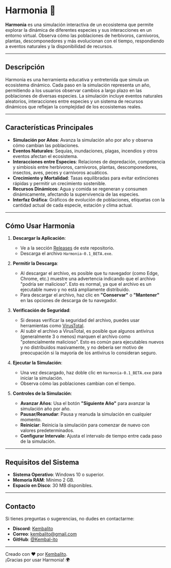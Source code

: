 # Harmonia 🌿

**Harmonia** es una simulación interactiva de un ecosistema que permite explorar la dinámica de diferentes especies y sus interacciones en un entorno virtual. Observa cómo las poblaciones de herbívoros, carnívoros, plantas, descomponedores y más evolucionan con el tiempo, respondiendo a eventos naturales y la disponibilidad de recursos.

---

## Descripción

Harmonia es una herramienta educativa y entretenida que simula un ecosistema dinámico. Cada paso en la simulación representa un año, permitiendo a los usuarios observar cambios a largo plazo en las poblaciones de diversas especies. La simulación incluye eventos naturales aleatorios, interacciones entre especies y un sistema de recursos dinámicos que reflejan la complejidad de los ecosistemas reales.

---

## Características Principales

- **Simulación por Años**: Avanza la simulación año por año y observa cómo cambian las poblaciones.
- **Eventos Naturales**: Sequías, inundaciones, plagas, incendios y otros eventos afectan el ecosistema.
- **Interacciones entre Especies**: Relaciones de depredación, competencia y simbiosis entre herbívoros, carnívoros, plantas, descomponedores, insectos, aves, peces y carnívoros acuáticos.
- **Crecimiento y Mortalidad**: Tasas equilibradas para evitar extinciones rápidas y permitir un crecimiento sostenible.
- **Recursos Dinámicos**: Agua y comida se regeneran y consumen dinámicamente, afectando la supervivencia de las especies.
- **Interfaz Gráfica**: Gráficos de evolución de poblaciones, etiquetas con la cantidad actual de cada especie, estación y clima actual.

---

## Cómo Usar Harmonia

1. **Descargar la Aplicación**:
   - Ve a la sección [Releases](https://github.com/kembal-ito/harmonia/releases) de este repositorio.
   - Descarga el archivo `Harmonia-0.1_BETA.exe`.

2. **Permitir la Descarga**:
   - Al descargar el archivo, es posible que tu navegador (como Edge, Chrome, etc.) muestre una advertencia indicando que el archivo "podría ser malicioso". Esto es normal, ya que el archivo es un ejecutable nuevo y no está ampliamente distribuido.
   - Para descargar el archivo, haz clic en **"Conservar"** o **"Mantener"** en las opciones de descarga de tu navegador.

3. **Verificación de Seguridad**:
   - Si deseas verificar la seguridad del archivo, puedes usar herramientas como [VirusTotal](https://www.virustotal.com/).
   - Al subir el archivo a VirusTotal, es posible que algunos antivirus (generalmente 3 o menos) marquen el archivo como "potencialmente malicioso". Esto es común para ejecutables nuevos y no distribuidos masivamente, y no debería ser motivo de preocupación si la mayoría de los antivirus lo consideran seguro.

4. **Ejecutar la Simulación**:
   - Una vez descargado, haz doble clic en `Harmonia-0.1_BETA.exe` para iniciar la simulación.
   - Observa cómo las poblaciones cambian con el tiempo.

5. **Controles de la Simulación**:
   - **Avanzar Años**: Usa el botón **"Siguiente Año"** para avanzar la simulación año por año.
   - **Pausar/Reanudar**: Pausa y reanuda la simulación en cualquier momento.
   - **Reiniciar**: Reinicia la simulación para comenzar de nuevo con valores predeterminados.
   - **Configurar Intervalo**: Ajusta el intervalo de tiempo entre cada paso de la simulación.

---

## Requisitos del Sistema

- **Sistema Operativo**: Windows 10 o superior.
- **Memoria RAM**: Mínimo 2 GB.
- **Espacio en Disco**: 30 MB disponibles.

---

## Contacto

Si tienes preguntas o sugerencias, no dudes en contactarme:

- **Discord**: [Kembalito](https://discord.com/users/1298400567084716155/)
- **Correo**: [kembalito@gmail.com](mailto:kembalito@gmail.com)
- **GitHub**: [@Kembal-ito](https://github.com/Kembal-ito/)

---

Creado con ❤️ por [Kembalito](https://github.com/Kembal-ito/).  
¡Gracias por usar Harmonia! 🌍
